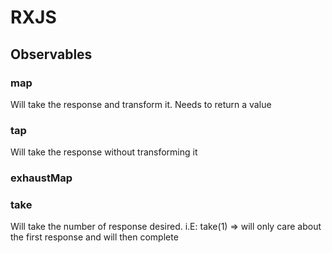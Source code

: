 # RXJS

## Observables

### map
Will take the response and transform it. Needs to return a value

### tap
Will take the response without transforming it

### exhaustMap



### take
Will take the number of response desired. i.E: take(1) => will only care about the first response and will then complete